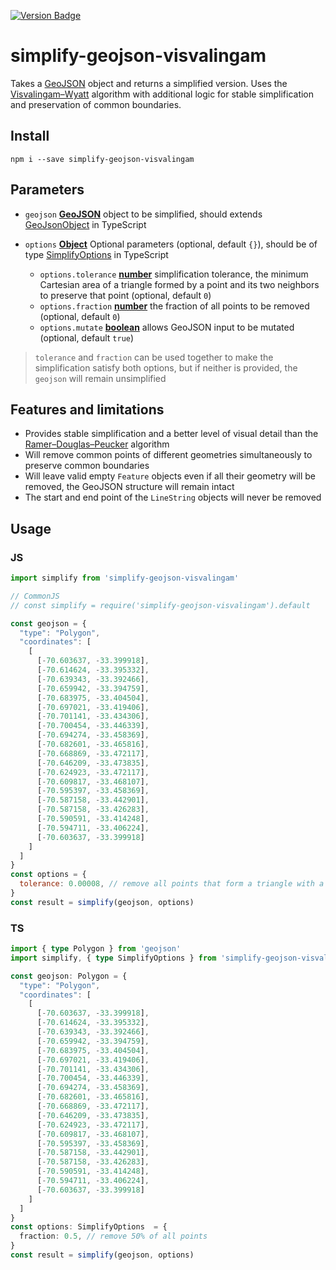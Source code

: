 [![Version Badge][npm-img]][npm-url]

# simplify-geojson-visvalingam

[npm-img]: https://img.shields.io/npm/v/simplify-geojson-visvalingam.svg
[npm-url]: https://www.npmjs.com/package/simplify-geojson-visvalingam

Takes a [GeoJSON][1] object and returns a simplified version. Uses the [Visvalingam–Wyatt][2] algorithm with additional logic for stable simplification and preservation of common boundaries.

## Install
```
npm i --save simplify-geojson-visvalingam
```

## Parameters

*   `geojson` **[GeoJSON][1]** object to be simplified, should extends [GeoJsonObject][6] in TypeScript
*   `options` **[Object][3]** Optional parameters (optional, default `{}`), should be of type [SimplifyOptions][7] in TypeScript

    *   `options.tolerance` **[number][4]** simplification tolerance, the minimum Cartesian area of ​​a triangle formed by a point and its two neighbors to preserve that point (optional, default `0`)
    *   `options.fraction` **[number][4]** the fraction of all points to be removed (optional, default `0`)
    *   `options.mutate` **[boolean][5]** allows GeoJSON input to be mutated (optional, default `true`)

> `tolerance` and `fraction` can be used together to make the simplification satisfy both options, but if neither is provided, the `geojson` will remain unsimplified

## Features and limitations

* Provides stable simplification and a better level of visual detail than the [Ramer–Douglas–Peucker][8] algorithm
* Will remove common points of different geometries simultaneously to preserve common boundaries
* Will leave valid empty `Feature` objects even if all their geometry will be removed, the GeoJSON structure will remain intact
* The start and end point of the `LineString` objects will never be removed

## Usage
### JS
```javascript
import simplify from 'simplify-geojson-visvalingam'

// CommonJS
// const simplify = require('simplify-geojson-visvalingam').default

const geojson = {
  "type": "Polygon",
  "coordinates": [
    [
      [-70.603637, -33.399918],
      [-70.614624, -33.395332],
      [-70.639343, -33.392466],
      [-70.659942, -33.394759],
      [-70.683975, -33.404504],
      [-70.697021, -33.419406],
      [-70.701141, -33.434306],
      [-70.700454, -33.446339],
      [-70.694274, -33.458369],
      [-70.682601, -33.465816],
      [-70.668869, -33.472117],
      [-70.646209, -33.473835],
      [-70.624923, -33.472117],
      [-70.609817, -33.468107],
      [-70.595397, -33.458369],
      [-70.587158, -33.442901],
      [-70.587158, -33.426283],
      [-70.590591, -33.414248],
      [-70.594711, -33.406224],
      [-70.603637, -33.399918]
    ]
  ]
}
const options = {
  tolerance: 0.00008, // remove all points that form a triangle with a smaller Cartesian area
}
const result = simplify(geojson, options)
```
### TS
```typescript
import { type Polygon } from 'geojson'
import simplify, { type SimplifyOptions } from 'simplify-geojson-visvalingam'

const geojson: Polygon = {
  "type": "Polygon",
  "coordinates": [
    [
      [-70.603637, -33.399918],
      [-70.614624, -33.395332],
      [-70.639343, -33.392466],
      [-70.659942, -33.394759],
      [-70.683975, -33.404504],
      [-70.697021, -33.419406],
      [-70.701141, -33.434306],
      [-70.700454, -33.446339],
      [-70.694274, -33.458369],
      [-70.682601, -33.465816],
      [-70.668869, -33.472117],
      [-70.646209, -33.473835],
      [-70.624923, -33.472117],
      [-70.609817, -33.468107],
      [-70.595397, -33.458369],
      [-70.587158, -33.442901],
      [-70.587158, -33.426283],
      [-70.590591, -33.414248],
      [-70.594711, -33.406224],
      [-70.603637, -33.399918]
    ]
  ]
}
const options: SimplifyOptions  = {
  fraction: 0.5, // remove 50% of all points
}
const result = simplify(geojson, options)
```

[1]: https://tools.ietf.org/html/rfc7946#section-3

[2]: https://en.wikipedia.org/wiki/Visvalingam%E2%80%93Whyatt_algorithm

[3]: https://developer.mozilla.org/docs/Web/JavaScript/Reference/Global_Objects/Object

[4]: https://developer.mozilla.org/docs/Web/JavaScript/Reference/Global_Objects/Number

[5]: https://developer.mozilla.org/docs/Web/JavaScript/Reference/Global_Objects/Boolean

[6]: https://www.npmjs.com/package/@types/geojson

[7]: https://github.com/iamaleko/simplify-geojson-visvalingam/blob/56aece32122cb38f2d1cfc2e23a2b366d1e8ae5b/src/index.ts#L15

[8]: https://en.wikipedia.org/wiki/Ramer%E2%80%93Douglas%E2%80%93Peucker_algorithm
